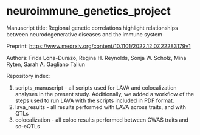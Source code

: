 # neuroimmune_genetics_project

Manuscript title: Regional genetic correlations highlight relationships between neurodegenerative diseases and the immune system

Preprint: https://www.medrxiv.org/content/10.1101/2022.12.07.22283179v1

Authors: Frida Lona-Durazo, Regina H. Reynolds, Sonja W. Scholz, Mina Ryten, Sarah A. Gagliano Taliun

Repository index:
1) scripts_manuscript - all scripts used for LAVA and colocalization analyses in the present study. Additionally, we added a workflow of the steps used to run LAVA with the scripts included in PDF format.
2) lava_results - all results performed with LAVA across traits, and with QTLs
3) colocalization - all coloc results performed between GWAS traits and sc-eQTLs
